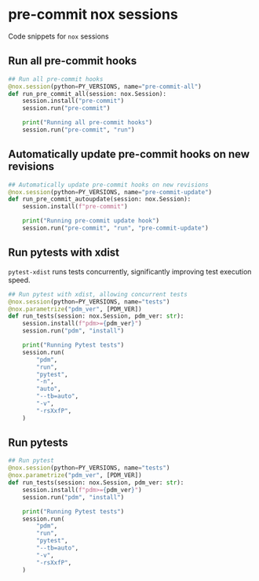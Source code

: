 # pre-commit nox sessions

Code snippets for `nox` sessions

## Run all pre-commit hooks

```py title="noxfile.py" linenums="1"
## Run all pre-commit hooks
@nox.session(python=PY_VERSIONS, name="pre-commit-all")
def run_pre_commit_all(session: nox.Session):
    session.install("pre-commit")
    session.run("pre-commit")

    print("Running all pre-commit hooks")
    session.run("pre-commit", "run")

```

## Automatically update pre-commit hooks on new revisions

```py title="noxfile.py" linenums="1"
## Automatically update pre-commit hooks on new revisions
@nox.session(python=PY_VERSIONS, name="pre-commit-update")
def run_pre_commit_autoupdate(session: nox.Session):
    session.install(f"pre-commit")

    print("Running pre-commit update hook")
    session.run("pre-commit", "run", "pre-commit-update")
```

## Run pytests with xdist

`pytest-xdist` runs tests concurrently, significantly improving test execution speed.

```py title="noxfile.py" linenums="1"
## Run pytest with xdist, allowing concurrent tests
@nox.session(python=PY_VERSIONS, name="tests")
@nox.parametrize("pdm_ver", [PDM_VER])
def run_tests(session: nox.Session, pdm_ver: str):
    session.install(f"pdm>={pdm_ver}")
    session.run("pdm", "install")

    print("Running Pytest tests")
    session.run(
        "pdm",
        "run",
        "pytest",
        "-n",
        "auto",
        "--tb=auto",
        "-v",
        "-rsXxfP",
    )
```

## Run pytests

```py title="noxfile.py" linenums="1"
## Run pytest
@nox.session(python=PY_VERSIONS, name="tests")
@nox.parametrize("pdm_ver", [PDM_VER])
def run_tests(session: nox.Session, pdm_ver: str):
    session.install(f"pdm>={pdm_ver}")
    session.run("pdm", "install")

    print("Running Pytest tests")
    session.run(
        "pdm",
        "run",
        "pytest",
        "--tb=auto",
        "-v",
        "-rsXxfP",
    )
```

